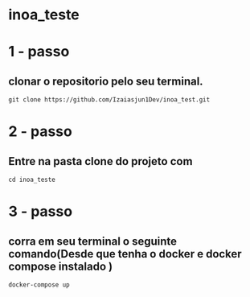 # inoa_teste

# 1 - passo
## clonar o repositorio pelo seu terminal.
```git clone https://github.com/Izaiasjun1Dev/inoa_test.git```
# 2 - passo
## Entre na pasta clone do projeto com
```cd inoa_teste```
# 3 - passo
## corra em seu terminal o seguinte comando(Desde que tenha o docker e docker compose instalado )
```docker-compose up```
